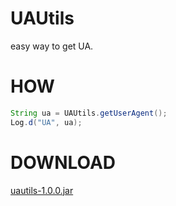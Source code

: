 # UAUtils
easy way to get UA.
# HOW
``` java
String ua = UAUtils.getUserAgent();
Log.d("UA", ua);
```
# DOWNLOAD
[uautils-1.0.0.jar](https://github.com/utilsman/uautils/releases/download/1.0.0/uautils_1.0.0.jar)